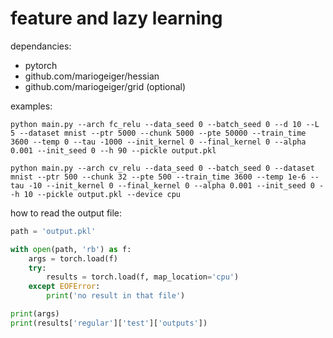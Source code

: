 # feature and lazy learning

dependancies:
- pytorch
- github.com/mariogeiger/hessian
- github.com/mariogeiger/grid (optional)

examples:
```
python main.py --arch fc_relu --data_seed 0 --batch_seed 0 --d 10 --L 5 --dataset mnist --ptr 5000 --chunk 5000 --pte 50000 --train_time 3600 --temp 0 --tau -1000 --init_kernel 0 --final_kernel 0 --alpha 0.001 --init_seed 0 --h 90 --pickle output.pkl

python main.py --arch cv_relu --data_seed 0 --batch_seed 0 --dataset mnist --ptr 500 --chunk 32 --pte 500 --train_time 3600 --temp 1e-6 --tau -10 --init_kernel 0 --final_kernel 0 --alpha 0.001 --init_seed 0 --h 10 --pickle output.pkl --device cpu
```

how to read the output file:
```python
path = 'output.pkl'

with open(path, 'rb') as f:
    args = torch.load(f)
    try:
        results = torch.load(f, map_location='cpu')
    except EOFError:
        print('no result in that file')

print(args)
print(results['regular']['test']['outputs'])
```
